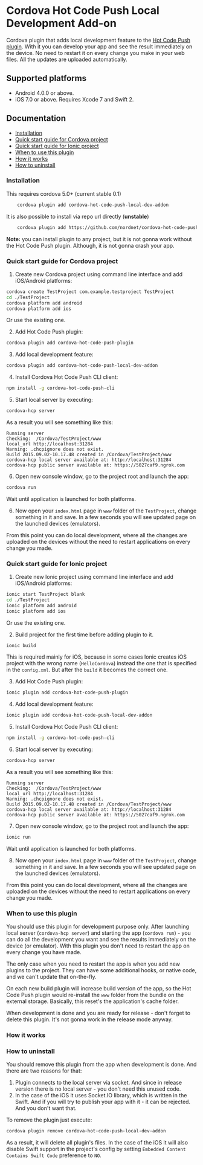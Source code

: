 # Cordova Hot Code Push Local Development Add-on

Cordova plugin that adds local development feature to the [Hot Code Push plugin](https://github.com/nordnet/cordova-hot-code-push). With it you can develop your app and see the result immediately on the device. No need to restart it on every change you make in your web files. All the updates are uploaded automatically.

## Supported platforms
- Android 4.0.0 or above.
- iOS 7.0 or above. Requires Xcode 7 and Swift 2.

## Documentation
- [Installation](#installation)
- [Quick start guide for Cordova project](#quick-start-guide-for-cordova-project)
- [Quick start guide for Ionic project](#quick-start-guide-for-ionic-project)
- [When to use this plugin](#when-to-use-this-plugin)
- [How it works](#how-it-works)
- [How to uninstall](#how-to-uninstall)

### Installation
This requires cordova 5.0+ (current stable 0.1)
```sh
    cordova plugin add cordova-hot-code-push-local-dev-addon
```

It is also possible to install via repo url directly (__unstable__)
```sh
    cordova plugin add https://github.com/nordnet/cordova-hot-code-push-local-dev-addon.git
```

**Note:** you can install plugin to any project, but it is not gonna work without the Hot Code Push plugin. Although, it is not gonna crash your app.

### Quick start guide for Cordova project

1. Create new Cordova project using command line interface and add iOS/Android platforms:

  ```sh
  cordova create TestProject com.example.testproject TestProject
  cd ./TestProject
  cordova platform add android
  cordova platform add ios
  ```
  Or use the existing one.

2. Add Hot Code Push plugin:

  ```sh
  cordova plugin add cordova-hot-code-push-plugin
  ```

3. Add local development feature:

  ```sh
  cordova plugin add cordova-hot-code-push-local-dev-addon
  ```

4. Install Cordova Hot Code Push CLI client:

  ```sh
  npm install -g cordova-hot-code-push-cli
  ```

5. Start local server by executing:

  ```sh
  cordova-hcp server
  ```

  As a result you will see something like this:
  ```
  Running server
  Checking:  /Cordova/TestProject/www
  local_url http://localhost:31284
  Warning: .chcpignore does not exist.
  Build 2015.09.02-10.17.48 created in /Cordova/TestProject/www
  cordova-hcp local server available at: http://localhost:31284
  cordova-hcp public server available at: https://5027caf9.ngrok.com
  ```

6. Open new console window, go to the project root and launch the app:

  ```sh
  cordova run
  ```

  Wait until application is launched for both platforms.

6. Now open your `index.html` page in `www` folder of the `TestProject`, change something in it and save. In a few seconds you will see updated page on the launched devices (emulators).

From this point you can do local development, where all the changes are uploaded on the devices without the need to restart applications on every change you made.

### Quick start guide for Ionic project

1. Create new Ionic project using command line interface and add iOS/Android platforms:

  ```sh
  ionic start TestProject blank
  cd ./TestProject
  ionic platform add android
  ionic platform add ios
  ```
  Or use the existing one.

2. Build project for the first time before adding plugin to it.

  ```sh
  ionic build
  ```

  This is required mainly for iOS, because in some cases Ionic creates iOS project with the wrong name (`HelloCordova`) instead the one that is specified in the `config.xml`. But after the `build` it becomes the correct one.

3. Add Hot Code Push plugin:

  ```sh
  ionic plugin add cordova-hot-code-push-plugin
  ```

4. Add local development feature:

  ```sh
  ionic plugin add cordova-hot-code-push-local-dev-addon
  ```

5. Install Cordova Hot Code Push CLI client:

  ```sh
  npm install -g cordova-hot-code-push-cli
  ```

6. Start local server by executing:

  ```sh
  cordova-hcp server
  ```

  As a result you will see something like this:
  ```
  Running server
  Checking:  /Cordova/TestProject/www
  local_url http://localhost:31284
  Warning: .chcpignore does not exist.
  Build 2015.09.02-10.17.48 created in /Cordova/TestProject/www
  cordova-hcp local server available at: http://localhost:31284
  cordova-hcp public server available at: https://5027caf9.ngrok.com
  ```

7. Open new console window, go to the project root and launch the app:

  ```sh
  ionic run
  ```

  Wait until application is launched for both platforms.

8. Now open your `index.html` page in `www` folder of the `TestProject`, change something in it and save. In a few seconds you will see updated page on the launched devices (emulators).

From this point you can do local development, where all the changes are uploaded on the devices without the need to restart applications on every change you made.

### When to use this plugin

You should use this plugin for development purpose only. After launching local server (`cordova-hcp server`) and starting the app (`cordova run`) - you can do all the development you want and see the results immediately on the device (or emulator). With this plugin you don't need to restart the app on every change you have made.

The only case when you need to restart the app is when you add new plugins to the project. They can have some additional hooks, or native code, and we can't update that on-the-fly.

On each new build plugin will increase build version of the app, so the Hot Code Push plugin would re-install the `www` folder from the bundle on the external storage. Basically, this reset's the application's cache folder.

When development is done and you are ready for release - don't forget to delete this plugin. It's not gonna work in the release mode anyway.

### How it works


### How to uninstall

You should remove this plugin from the app when development is done. And there are two reasons for that:

1. Plugin connects to the local server via socket. And since in release version there is no local server - you don't need this unused code.
2. In the case of the iOS it uses Socket.IO library, which is written in the Swift. And if you will try to publish your app with it - it can be rejected. And you don't want that.

To remove the plugin just execute:
```sh
cordova plugin remove cordova-hot-code-push-local-dev-addon
```

As a result, it will delete all plugin's files. In the case of the iOS it will also disable Swift support in the project's config by setting `Embedded Content Contains Swift Code` preference to `NO`.
